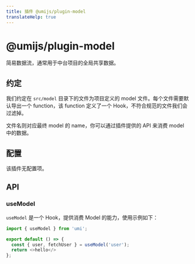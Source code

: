 ```yaml
---
title: 插件 @umijs/plugin-model
translateHelp: true
---
```


# @umijs/plugin-model

简易数据流，通常用于中台项目的全局共享数据。

## 约定

我们约定在 `src/model` 目录下的文件为项目定义的 model 文件。每个文件需要默认导出一个 function，该 function 定义了一个 Hook，不符合规范的文件我们会过滤掉。

文件名则对应最终 model 的 name，你可以通过插件提供的 API 来消费 model 中的数据。

## 配置

该插件无配置项。

## API

### useModel

`useModel` 是一个 Hook，提供消费 Model 的能力，使用示例如下：

```js
import { useModel } from 'umi';

export default () => {
  const { user, fetchUser } = useModel('user');
  return <>hello</>
};
```
